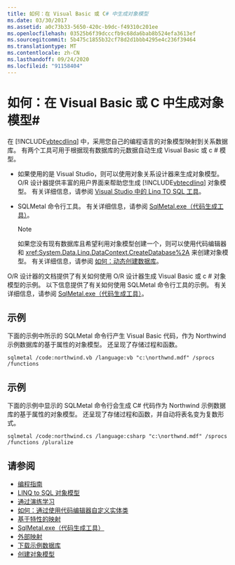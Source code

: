 ```yaml
---
title: 如何：在 Visual Basic 或 C# 中生成对象模型
ms.date: 03/30/2017
ms.assetid: a0c73b33-5650-420c-b9dc-f49310c201ee
ms.openlocfilehash: 03525b6f39dcccfb9c68da6bab8b524efa3613ef
ms.sourcegitcommit: 5b475c1855b32cf78d2d1bbb4295e4c236f39464
ms.translationtype: MT
ms.contentlocale: zh-CN
ms.lasthandoff: 09/24/2020
ms.locfileid: "91158404"
---
```

# <a name="how-to-generate-the-object-model-in-visual-basic-or-c"></a>如何：在 Visual Basic 或 C 中生成对象模型\#

在 [!INCLUDE[vbtecdlinq](../../../../../../includes/vbtecdlinq-md.md)] 中，采用您自己的编程语言的对象模型映射到关系数据库。 有两个工具可用于根据现有数据库的元数据自动生成 Visual Basic 或 c # 模型。  
  
- 如果使用的是 Visual Studio，则可以使用对象关系设计器来生成对象模型。 O/R 设计器提供丰富的用户界面来帮助您生成 [!INCLUDE[vbtecdlinq](../../../../../../includes/vbtecdlinq-md.md)] 对象模型。 有关详细信息，请参阅 [Visual Studio 中的 Linq TO SQL 工具](/visualstudio/data-tools/linq-to-sql-tools-in-visual-studio2)。
  
- SQLMetal 命令行工具。 有关详细信息，请参阅 [SqlMetal.exe（代码生成工具）](../../../../tools/sqlmetal-exe-code-generation-tool.md)。  
  
    > [!NOTE]
    > 如果您没有现有数据库且希望利用对象模型创建一个，则可以使用代码编辑器和 <xref:System.Data.Linq.DataContext.CreateDatabase%2A> 来创建对象模型。 有关详细信息，请参阅 [如何：动态创建数据库](how-to-dynamically-create-a-database.md)。  
  
 O/R 设计器的文档提供了有关如何使用 O/R 设计器生成 Visual Basic 或 c # 对象模型的示例。 以下信息提供了有关如何使用 SQLMetal 命令行工具的示例。 有关详细信息，请参阅 [SqlMetal.exe（代码生成工具）](../../../../tools/sqlmetal-exe-code-generation-tool.md)。  
  
## <a name="example"></a>示例  

 下面的示例中所示的 SQLMetal 命令行产生 Visual Basic 代码，作为 Northwind 示例数据库的基于属性的对象模型。 还呈现了存储过程和函数。  
  
```console  
sqlmetal /code:northwind.vb /language:vb "c:\northwnd.mdf" /sprocs /functions  
```  
  
## <a name="example"></a>示例  

 下面的示例中显示的 SQLMetal 命令行会生成 C# 代码作为 Northwind 示例数据库的基于属性的对象模型。 还呈现了存储过程和函数，并自动将表名变为复数形式。  
  
```console  
sqlmetal /code:northwind.cs /language:csharp "c:\northwnd.mdf" /sprocs /functions /pluralize  
```  
  
## <a name="see-also"></a>请参阅

- [编程指南](programming-guide.md)
- [LINQ to SQL 对象模型](the-linq-to-sql-object-model.md)
- [通过演练学习](learning-by-walkthroughs.md)
- [如何：通过使用代码编辑器自定义实体类](how-to-customize-entity-classes-by-using-the-code-editor.md)
- [基于特性的映射](attribute-based-mapping.md)
- [SqlMetal.exe（代码生成工具）](../../../../tools/sqlmetal-exe-code-generation-tool.md)
- [外部映射](external-mapping.md)
- [下载示例数据库](downloading-sample-databases.md)
- [创建对象模型](creating-the-object-model.md)
